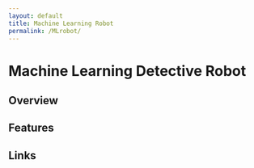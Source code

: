 ```yaml
---
layout: default
title: Machine Learning Robot
permalink: /MLrobot/
---
```


# Machine Learning Detective Robot


## Overview

## Features

## Links

